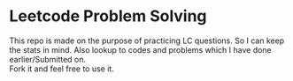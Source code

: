 <h1> Leetcode Problem Solving </h1>
This repo is made on the purpose of practicing LC questions. So I can keep the stats in mind. Also lookup to codes and problems which I have done earlier/Submitted on.
<br>
Fork it and feel free to use it.
